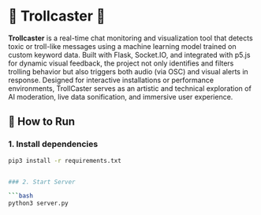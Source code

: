 # 🧌 Trollcaster 📡

**Trollcaster** is a real-time chat monitoring and visualization tool that detects toxic or troll-like messages using a machine learning model trained on custom keyword data. Built with Flask, Socket.IO, and integrated with p5.js for dynamic visual feedback, the project not only identifies and filters trolling behavior but also triggers both audio (via OSC) and visual alerts in response. Designed for interactive installations or performance environments, TrollCaster serves as an artistic and technical exploration of AI moderation, live data sonification, and immersive user experience.

## 🚀 How to Run

### 1. Install dependencies

```bash
pip3 install -r requirements.txt


### 2. Start Server

```bash
python3 server.py
